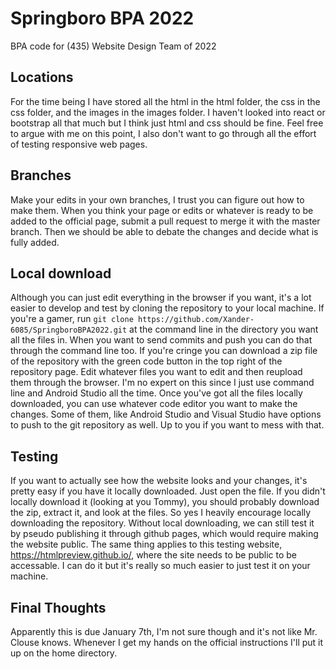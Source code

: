 # Springboro BPA 2022
BPA code for (435) Website Design Team of 2022

## Locations
For the time being I have stored all the html in the html folder, the css in the css folder, and the images in the images folder. I haven't looked into react or bootstrap all that much but I think just html and css should be fine. Feel free to argue with me on this point, I also don't want to go through all the effort of testing responsive web pages.

## Branches
Make your edits in your own branches, I trust you can figure out how to make them. When you think your page or edits or whatever is ready to be added to the official page, submit a pull request to merge it with the master branch. Then we should be able to debate the changes and decide what is fully added.

## Local download
Although you can just edit everything in the browser if you want, it's a lot easier to develop and test by cloning the repository to your local machine. If you're a gamer, run `git clone https://github.com/Xander-6085/SpringboroBPA2022.git` at the command line in the directory you want all the files in. When you want to send commits and push you can do that through the command line too. If you're cringe you can download a zip file of the repository with the green code button in the top right of the repository page. Edit whatever files you want to edit and then reupload them through the browser. I'm no expert on this since I just use command line and Android Studio all the time. Once you've got all the files locally downloaded, you can use whatever code editor you want to make the changes. Some of them, like Android Studio and Visual Studio have options to push to the git repository as well. Up to you if you want to mess with that.

## Testing
If you want to actually see how the website looks and your changes, it's pretty easy if you have it locally downloaded. Just open the file. If you didn't locally download it (looking at you Tommy), you should probably download the zip, extract it, and look at the files. So yes I heavily encourage locally downloading the repository. Without local downloading, we can still test it by pseudo publishing it through github pages, which would require making the website public. The same thing applies to this testing website, https://htmlpreview.github.io/, where the site needs to be public to be accessable. I can do it but it's really so much easier to just test it on your machine.

## Final Thoughts
Apparently this is due January 7th, I'm not sure though and it's not like Mr. Clouse knows. Whenever I get my hands on the official instructions I'll put it up on the home directory.
